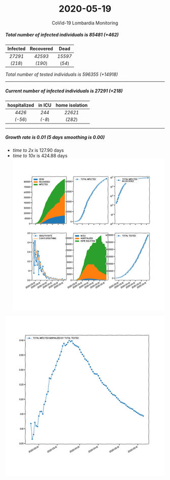 <div align='center'>

# 2020-05-19
CoVid-19 Lombardia Monitoring
</div>

##### Total number of infected individuals is 85481 (+462)
Infected | Recovered | Dead
:---: | :---: | :---:
*27291* | *42593* | *15597*
*(218*) | *(190*) | (*54*)

*Total number of tested individuals is 596355 (+14918)*
***
##### Current number of infected individuals is 27291 (+218)
hospitalized | in ICU | home isolation
:---: | :---: | :---:
*4426* |*244* |*22621*
*(-56*) |*(-8*) |*(282*)
***
##### Growth rate is 0.01 (5 days smoothing is 0.00)
- *time to 2x* is 127.90 days
- *time to 10x* is 424.88 days
![stats][stats]

![infected_normalized][infected_normalized]

[stats]: stats_Lombardia.png
[infected_normalized]: infected_normalized_Lombardia.png
